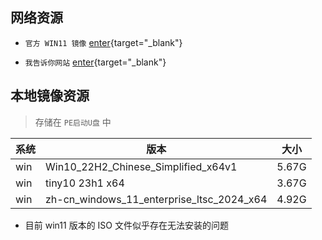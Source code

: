 ## 网络资源

- `官方 WIN11 镜像` [enter](https://www.microsoft.com/zh-cn/software-download/windows11){target="_blank"}

- `我告诉你网站` [enter](https://next.itellyou.cn/Original/){target="_blank"}

## 本地镜像资源

> 存储在 `PE启动U盘` 中

|系统|版本|大小|
|---|---|---|
|win|Win10_22H2_Chinese_Simplified_x64v1|5.67G|
|win|tiny10 23h1 x64|3.67G|
|win|zh-cn_windows_11_enterprise_ltsc_2024_x64|4.92G|

- 目前 win11 版本的 ISO 文件似乎存在无法安装的问题